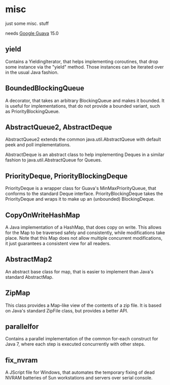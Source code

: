 misc
====

just some misc. stuff

needs [Google Guava](https://code.google.com/p/guava-libraries/) 15.0


yield
-----

Contains a YieldingIterator, that helps implementing coroutines, that drop some instance via the "yield" method. Those instances can be iterated over in the usual Java fashion.

BoundedBlockingQueue
------------------

A decorator, that takes an arbitrary BlockingQueue and makes it bounded.
It is useful for implementations, that do not provide a bounded variant, such as PriorityBlockingQueue.

AbstractQueue2, AbstractDeque
-----------------------------

AbstractQueue2 extends the common java.util.AbstractQueue with default peek and poll implementations.

AbstractDeque is an abstract class to help implementing Deques in a similar fashion to java.util.AbstractQueue for Queues.

PriorityDeque, PriorityBlockingDeque
------------------------------------

PriorityDeque is a wrapper class for Guava's MinMaxPriorityQueue, that conforms to the standard Deque interface.
PriorityBlockingDeque takes the PriorityDeque and wraps it to make up an (unbounded) BlockingDeque.

CopyOnWriteHashMap
------------------

A Java implementation of a HashMap, that does copy on write. This allows for the Map to be traversed safely and consistently, while modifications take place.
Note that this Map does not allow multiple concurrent modifications, it just guarantees a consistent view for all readers.

AbstractMap2
-------------

An abstract base class for map, that is easier to implement than Java's standard AbstractMap.

ZipMap
-----------

This class provides a Map-like view of the contents of a zip file.
It is based on Java's standard ZipFile class, but provides a better API.

parallelfor
-----------

Contains a parallel implementation of the common for-each construct for Java 7, where each step is executed concurrently with other steps.

fix_nvram
---------

A JScript file for Windows, that automates the temporary fixing of dead NVRAM batteries of Sun workstations and servers over serial console.
